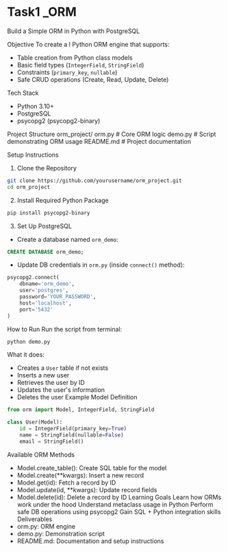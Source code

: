 # Task1 _ORM

Build a Simple ORM in Python with PostgreSQL

Objective
To create a l Python ORM engine that supports:
- Table creation from Python class models
- Basic field types (`IntegerField`, `StringField`)
- Constraints (`primary_key`, `nullable`)
- Safe CRUD operations (Create, Read, Update, Delete)

  
Tech Stack
- Python 3.10+
- PostgreSQL
- psycopg2 (psycopg2-binary)

  
Project Structure
orm_project/
orm.py        # Core ORM logic
demo.py       # Script demonstrating ORM usage
README.md     # Project documentation


 Setup Instructions
1. Clone the Repository
```bash
git clone https://github.com/yourusername/orm_project.git
cd orm_project
```
2. Install Required Python Package
```bash
pip install psycopg2-binary
```
3. Set Up PostgreSQL
- Create a database named `orm_demo`:
```sql
CREATE DATABASE orm_demo;
```
- Update DB credentials in `orm.py` (inside `connect()` method):
```python
psycopg2.connect(
    dbname='orm_demo',
    user='postgres',
    password='YOUR_PASSWORD',
    host='localhost',
    port='5432'
)
```
 How to Run
Run the script from terminal:
```bash
python demo.py
```
What it does:
- Creates a `User` table if not exists
- Inserts a new user
- Retrieves the user by ID
- Updates the user's information
- Deletes the user
 Example Model Definition
```python
from orm import Model, IntegerField, StringField

class User(Model):
    id = IntegerField(primary_key=True)
    name = StringField(nullable=False)
    email = StringField()
```
 Available ORM Methods
- Model.create_table(): Create SQL table for the model
- Model.create(**kwargs): Insert a new record
- Model.get(id): Fetch a record by ID
- Model.update(id, **kwargs): Update record fields
- Model.delete(id): Delete a record by ID
 Learning Goals
 Learn how ORMs work under the hood
 Understand metaclass usage in Python
 Perform safe DB operations using psycopg2
 Gain SQL + Python integration skills
Deliverables
- orm.py: ORM engine
- demo.py: Demonstration script
- README.md: Documentation and setup instructions

